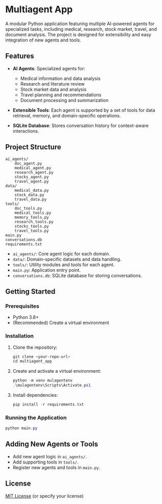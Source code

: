 
# Multiagent App

A modular Python application featuring multiple AI-powered agents for specialized tasks, including medical, research, stock market, travel, and document analysis. The project is designed for extensibility and easy integration of new agents and tools.

## Features

- **AI Agents**: Specialized agents for:
  - Medical information and data analysis
  - Research and literature review
  - Stock market data and analysis
  - Travel planning and recommendations
  - Document processing and summarization

- **Extensible Tools**: Each agent is supported by a set of tools for data retrieval, memory, and domain-specific operations.

- **SQLite Database**: Stores conversation history for context-aware interactions.

## Project Structure

```
ai_agents/
	doc_agent.py
	medical_agent.py
	research_agent.py
	stocks_agent.py
	travel_agent.py
data/
	medical_data.py
	stock_data.py
	travel_data.py
tools/
	doc_tools.py
	medical_tools.py
	memory_tools.py
	research_tools.py
	stocks_tools.py
	travel_tools.py
main.py
conversations.db
requirements.txt
```

- `ai_agents/`: Core agent logic for each domain.
- `data/`: Domain-specific datasets and data handling.
- `tools/`: Utility modules and tools for each agent.
- `main.py`: Application entry point.
- `conversations.db`: SQLite database for storing conversations.

## Getting Started

### Prerequisites

- Python 3.8+
- (Recommended) Create a virtual environment

### Installation

1. Clone the repository:
   ```powershell
   git clone <your-repo-url>
   cd multiagent_app
   ```

2. Create and activate a virtual environment:
   ```powershell
   python -m venv mulagentenv
   .\mulagentenv\Scripts\Activate.ps1
   ```

3. Install dependencies:
   ```powershell
   pip install -r requirements.txt
   ```

### Running the Application

```powershell
python main.py
```

## Adding New Agents or Tools

- Add new agent logic in `ai_agents/`.
- Add supporting tools in `tools/`.
- Register new agents and tools in `main.py`.

## License

[MIT License](LICENSE) (or specify your license)
